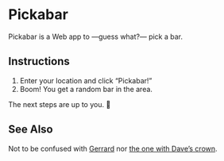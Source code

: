 # Pickabar

Pickabar is a Web app to —guess what?— pick a bar.

## Instructions

1. Enter your location and click “Pickabar!”
2. Boom! You get a random bar in the area.

The next steps are up to you. 🍻

## See Also

Not to be confused with [Gerrard][] nor [the one with Dave’s crown][dave].

[Gerrard]: http://www.imdb.com/name/nm4946902/
[dave]: http://www.pickabar.com/blog2/about-2/#post-1168
